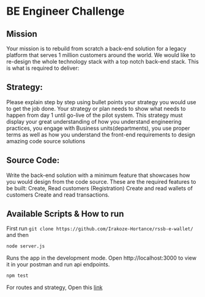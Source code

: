 # BE Engineer Challenge

## Mission

Your mission is to rebuild from scratch a back-end solution for a legacy platform that
serves 1 million customers around the world.
We would like to re-design the whole technology stack with a top notch back-end stack.
This is what is required to deliver:

## Strategy:

Please explain step by step using bullet points your strategy you would use to get
the job done.
Your strategy or plan needs to show what needs to happen from day 1 until go-live
of the pilot system.
This strategy must display your great understanding of how you understand
engineering practices, you engage with Business units(departments), you use
proper terms as well as how you understand the front-end requirements to design
amazing code source solutions

## Source Code:


Write the back-end solution with a minimum feature that showcases how you would
design from the code source.
These are the required features to be built:
Create, Read customers (Registration)
Create and read wallets of customers
Create and read transactions.

## Available Scripts & How to run

First run ``` git clone https://github.com/Irakoze-Hortance/rssb-e-wallet/ ```
and then
```bash
node server.js
```
Runs the app in the development mode.
Open http://localhost:3000 to view it in your postman and run api endpoints.


```bash
npm test
```
For routes and strategy, Open this [link](https://docs.google.com/document/d/1IQdAW_11Qgz84WhITyruV668rFcgKnJFPPdqYFOgIHU/edit)
